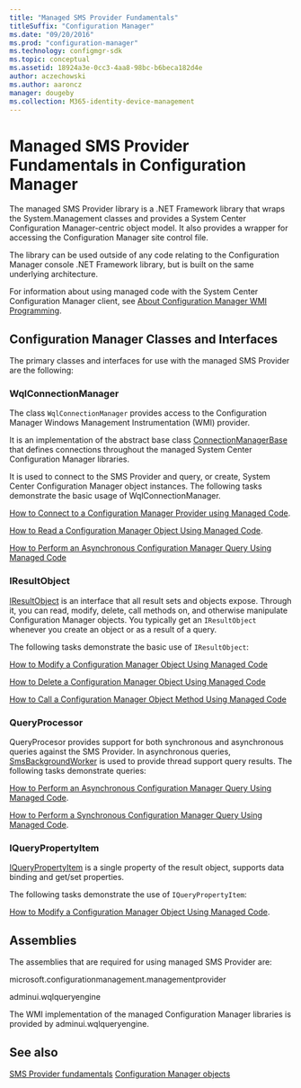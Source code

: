 ```yaml
---
title: "Managed SMS Provider Fundamentals"
titleSuffix: "Configuration Manager"
ms.date: "09/20/2016"
ms.prod: "configuration-manager"
ms.technology: configmgr-sdk
ms.topic: conceptual
ms.assetid: 18924a3e-0cc3-4aa8-98bc-b6beca182d4e
author: aczechowski
ms.author: aaroncz
manager: dougeby
ms.collection: M365-identity-device-management
---
```

# Managed SMS Provider Fundamentals in Configuration Manager
The managed SMS Provider library is a .NET Framework library that wraps the System.Management classes and provides a System Center Configuration Manager-centric object model. It also provides a wrapper for accessing the Configuration Manager site control file.  

 The library can be used outside of any code relating to the Configuration Manager console .NET Framework library, but is built on the same underlying architecture.  

 For information about using managed code with the System Center Configuration Manager client, see [About Configuration Manager WMI Programming](../../../develop/core/clients/programming/about-configuration-manager-wmi-programming.md).  

## Configuration Manager Classes and Interfaces  
 The primary classes and interfaces for use with the managed SMS Provider are the following:  

### WqlConnectionManager  
 The class `WqlConnectionManager` provides access to the Configuration Manager Windows Management Instrumentation (WMI) provider.  

 It is an implementation of the abstract base class [ConnectionManagerBase](https://msdn.microsoft.com/library/microsoft.configurationmanagement.managementprovider.connectionmanagerbase.aspx) that defines connections throughout the managed System Center Configuration Manager libraries.  

 It is used to connect to the SMS Provider and query, or create, System Center Configuration Manager object instances. The following tasks demonstrate the basic usage of WqlConnectionManager.  

 [How to Connect to a Configuration Manager Provider using Managed Code](../../../develop/core/understand/how-to-connect-to-an-sms-provider-by-using-managed-code.md).  

 [How to Read a Configuration Manager Object Using Managed Code](../../../develop/core/understand/how-to-read-a-configuration-manager-object-by-using-managed-code.md).  

 [How to Perform an Asynchronous Configuration Manager Query Using  Managed Code](../../../develop/core/understand/how-to-perform-an-asynchronous-query-by-using-managed-code.md)  

### IResultObject  
 [IResultObject](https://msdn.microsoft.com/library/microsoft.configurationmanagement.managementprovider.iresultobject.aspx) is an interface that all result sets and objects expose. Through it, you can read, modify, delete, call methods on, and otherwise manipulate Configuration Manager objects. You typically get an `IResultObject` whenever you create an object or as a result of a query.  

 The following tasks demonstrate the basic use of `IResultObject`:  

 [How to Modify a Configuration Manager Object Using Managed Code](../../../develop/core/understand/how-to-modify-a-configuration-manager-object-by-using-managed-code.md)  

 [How to Delete a Configuration Manager Object Using Managed Code](../../../develop/core/understand/how-to-delete-a-configuration-manager-object-by-using-managed-code.md)  

 [How to Call a Configuration Manager Object Method Using Managed Code](../../../develop/core/understand/how-to-call-a-configuration-manager-object-class-method-by-using-managed-code.md)  

### QueryProcessor  
 QueryProcesor provides support for both synchronous and asynchronous queries against the SMS Provider. In asynchronous queries, [SmsBackgroundWorker](https://msdn.microsoft.com/library/microsoft.configurationmanagement.managementprovider.smsbackgroundworker.aspx) is used to provide thread support query results. The following tasks demonstrate queries:  

 [How to Perform an Asynchronous Configuration Manager Query Using Managed Code](../../../develop/core/understand/how-to-perform-an-asynchronous-query-by-using-managed-code.md).  

 [How to Perform a Synchronous Configuration Manager Query Using  Managed Code](../../../develop/core/understand/how-to-perform-a-synchronous-configuration-manager-query-by-using-managed-code.md).  

### IQueryPropertyItem  
 [IQueryPropertyItem](https://msdn.microsoft.com/library/microsoft.configurationmanagement.managementprovider.iquerypropertyitem.aspx) is a single property of the result object, supports data binding and get/set properties.  

 The following tasks demonstrate the use of `IQueryPropertyItem`:  

 [How to Modify a Configuration Manager Object Using Managed Code](../../../develop/core/understand/how-to-modify-a-configuration-manager-object-by-using-managed-code.md).  

## Assemblies  
 The assemblies that are required for using managed SMS Provider are:  

 microsoft.configurationmanagement.managementprovider  

 adminui.wqlqueryengine  

 The WMI implementation of the managed Configuration Manager libraries is provided by adminui.wqlqueryengine.  

## See also

 [SMS Provider fundamentals](/sccm/develop/core/understand/sms-provider-fundamentals)
 [Configuration Manager objects](/sccm/develop/core/understand/configuration-manager-objects-overview)
